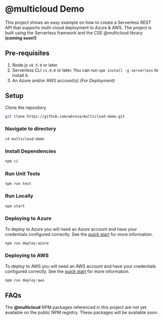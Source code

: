 # @multicloud Demo

This project shows an easy example on how to create a Serverless REST API that supports multi-cloud deployment to Azure & AWS.  The project is built using the Serverless framwork and the CSE @multicloud library **(coming soon!)**

## Pre-requisites

1. Node.js `v8.5.0` or later.
1. Serverless CLI `v1.9.0` or later. You can run `npm install -g serverless` to install it.
1. An Azure and/or AWS account(s) *(For Deployment)*

## Setup

Clone the repository
```bash
git clone https://github.com/wbreza/multicloud-demo.git
```

### Navigate to directory
```
cd multicloud-demo
```

### Install Dependencies
```bash
npm ci
```

### Run Unit Tests
```
npm run test
```

### Run Locally
```bash
npm start
```

### Deploying to Azure
To deploy to Azure you will need an Azure account and have your credentials configured correctly. See the [quick start](https://serverless.com/framework/docs/providers/azure/guide/quick-start/) for more information.
```bash
npm run deploy:azure
```

### Deploying to AWS
To deploy to AWS you will need an AWS account and have your credentials configured correctly. See the [quick start](https://serverless.com/framework/docs/providers/aws/guide/quick-start/) for more information.
```bash
npm run deploy:aws
```

## FAQs
The **@multicloud** NPM packages referenced in this project are not yet available on the public NPM registry.  These packages will be available soon.